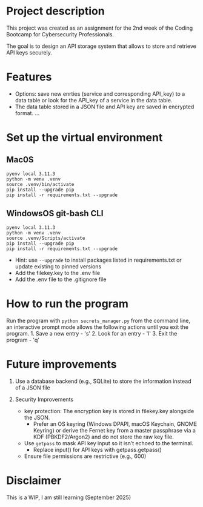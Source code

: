 # Project description
This project was created as an assignment for the 2nd week of the Coding Bootcamp for Cybersecurity Professionals.</br>

The goal is to design an API storage system that allows to store and retrieve API keys securely.

# Features 

- Options: save new enrties (service and corresponding API_key) to a data table or look for the API_key of a service in the data table.
- The data table stored in a JSON file and API key are saved in encrypted format. 
...

# Set up the virtual environment

## Mac0S
```
pyenv local 3.11.3
python -m venv .venv
source .venv/bin/activate
pip install --upgrade pip
pip install -r requirements.txt --upgrade
```

## WindowsOS git-bash CLI

```
pyenv local 3.11.3
python -m venv .venv
source .venv/Scripts/activate
pip install --upgrade pip
pip install -r requirements.txt --upgrade
```

* Hint: use `--upgrade` to install packages listed in requirements.txt or update existing to pinned versions
* Add the filekey.key to the .env file
* Add the .env file to the .gitignore file

# How to run the program

Run the program with `python secrets_manager.py` from the command line, an interactive prompt mode allows the following actions until you exit the program.
    1. Save a new entry - 's'
    2. Look for an entry  - 'l'
    3. Exit the program - 'q'

# Future improvements

1. Use a database backend (e.g., SQLite) to store the information instead of a JSON file 

2. Security Improvements
    - key protection: The encryption key is stored in filekey.key alongside the JSON. 
        -   Prefer an OS keyring (Windows DPAPI, macOS Keychain, GNOME Keyring) or derive the Fernet key from a master passphrase via a KDF (PBKDF2/Argon2) and do not store the raw key file.
    - Use `getpass` to mask API key input so it isn’t echoed to the terminal.
        - Replace input() for API keys with getpass.getpass()
    - Ensure file permissions are restrictive (e.g., 600)
    

# Disclaimer
This is a WIP, I am still learning (September 2025)
